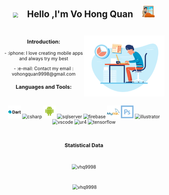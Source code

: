 <h1 align="center"><img src = "https://raw.githubusercontent.com/MartinHeinz/MartinHeinz/master/wave.gif" width = 40px>&emsp;Hello ,I'm Vo Hong Quan&emsp;<img src="https://github.com/vohongquan9998/vohongquan9998/blob/main/assets/1111.png?raw=true" alt="vhq9998" width="8%" /> </h1> 

<br/>
<p><img align="right" src="https://github.com/vohongquan9998/vohongquan9998/blob/main/assets/programing.png?raw=true" alt="vhq9998" width="50%" /></p>


<h3 align="center">Introduction:</h3>


<p align="center">- :iphone: I love creating mobile apps and always try my best</p>

<p align="center">- :e-mail: Contact my email : vohongquan9998@gmail.com</p>

<!--<p align="center">- :1st_place_medal:Award : Gold Medal WorldSkills VietNam 2021 - IT Software Solutions for Business </p>-->


<h3 align="center">Languages and Tools:</h3>
<br>

<p align="center">
  <img
      src="https://raw.githubusercontent.com/devicons/devicon/master/icons/dart/dart-original-wordmark.svg"
      alt="dart" width="40" height="40" /> 
  <img
      src="https://cdn.jsdelivr.net/gh/devicons/devicon/icons/csharp/csharp-original.svg"
      alt="csharp" width="40" height="40" /> 
  <img
      src="https://raw.githubusercontent.com/devicons/devicon/master/icons/android/android-original-wordmark.svg"
      alt="android" width="40" height="40" />
  <img src="https://cdn.jsdelivr.net/gh/devicons/devicon/icons/microsoftsqlserver/microsoftsqlserver-plain-wordmark.svg" alt="sqlserver"
      width="40" height="40" />
  <img src="https://cdn.jsdelivr.net/gh/devicons/devicon/icons/firebase/firebase-plain-wordmark.svg" alt="firebase"
      width="40" height="40" />
  <img src="https://raw.githubusercontent.com/devicons/devicon/master/icons/mysql/mysql-original-wordmark.svg"
      alt="mysql" width="40" height="40" />
  <img
      src="https://raw.githubusercontent.com/devicons/devicon/master/icons/photoshop/photoshop-line.svg" alt="photoshop"
      width="40" height="40" /> </a> 
  <img
      src="https://cdn.jsdelivr.net/gh/devicons/devicon/icons/illustrator/illustrator-plain.svg" alt="illustrator" width="40"
      height="40" />  
  <img src="https://cdn.jsdelivr.net/gh/devicons/devicon/icons/vscode/vscode-original.svg" alt="vscode"
      width="40" height="40" /> 
    <img
      src="https://user-images.githubusercontent.com/12417677/97433592-a9e07800-1915-11eb-8f0b-f4e8cdf8babb.png"
      alt="ur4" width="40" height="40" /> 
   <img src="https://cdn.jsdelivr.net/gh/devicons/devicon/icons/tensorflow/tensorflow-original.svg" alt="tensorflow"
      width="40" height="40" />  </p>
<br>
<!--
<br>
<h3 align="center">I can do </h3>
<br>
<p align="center">
  <img 
      src="https://github.com/vohongquan9998/vohongquan9998/blob/main/assets/app.png?raw=true"
      alt="app" width="11%" height="11%" />Mobile Application</p>
<p align="center">
  <img
      src="https://github.com/vohongquan9998/vohongquan9998/blob/main/assets/destop.png?raw=true"
      alt="desktop" width="11%" height="11%" />Mobile Application</p>
<p align="center">
    <img
      src="https://github.com/vohongquan9998/vohongquan9998/blob/main/assets/sql.png?raw=true"
      alt="db" width="11%" height="11%" />Mobile Application</p>
  <br>
-->


<h3 align="center">Statistical Data </h3>
<br>
<p  align ="center"><img align="center"
    src="https://github-readme-stats.vercel.app/api/top-langs?username=vohongquan9998&show_icons=true&locale=en&layout=compact&theme=algolia"
    alt="vhq9998" /></p>

<br>


<p align="center">&nbsp;<img align="center" src="https://github-readme-stats.vercel.app/api?username=vohongquan9998&show_icons=true&locale=en&theme=algolia"
    alt="vhq9998"/> </p>
  
<br>
<!--<h3 align="center">Contact Me</h3>
<br>

  <p align="center">
  <a href="https://www.facebook.com/profile.php?id=100010681029313"><img
      src="https://github.com/vohongquan9998/vohongquan9998/blob/main/assets/fb.png?raw=true"
                                                                            alt="fb" width="10%" height="10%" /></a>&emsp;
   <a href="mailto:vohongquan9998@gmail.com"><img
      src="https://github.com/vohongquan9998/vohongquan9998/blob/main/assets/mail.png?raw=true"
                                                                            alt="mail" width="10%" height="10%" /></a>&emsp;

</p>     --!>
